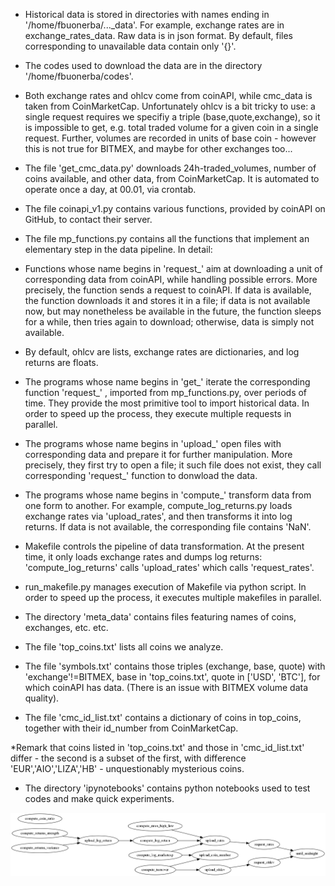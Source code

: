 * Historical data is stored in directories with names ending in '/home/fbuonerba/..._data'. For example, exchange rates are in exchange_rates_data. Raw data is in json format. By default, files corresponding to unavailable data contain only '{}'.

* The codes used to download the data are in the directory '/home/fbuonerba/codes'.

* Both exchange rates and ohlcv come from coinAPI, while cmc_data is taken from CoinMarketCap.
Unfortunately ohlcv is a bit tricky to use: a single request requires we specifiy a triple (base,quote,exchange), so it is impossible to get, e.g. total traded volume for a given coin in a single request. Further, volumes are recorded in units of base coin - however this is not true for BITMEX, and maybe for other exchanges too...   

* The file 'get_cmc_data.py' downloads 24h-traded_volumes, number of coins available, and other data, from CoinMarketCap. It is automated to operate once a day, at 00.01, via crontab.

* The file coinapi_v1.py contains various functions, provided by coinAPI on GitHub, to contact their server.

* The file mp_functions.py contains all the functions that implement an elementary step in the data pipeline. In detail:

* Functions whose name begins in 'request_' aim at downloading a unit of corresponding data from coinAPI, while handling possible errors. More precisely, the function sends a request to coinAPI. If data is available, the function downloads it and stores it in a file; if data is not available now, but may nonetheless be available in the future, the function sleeps for a while, then tries again to download; otherwise, data is simply not available.

* By default, ohlcv are lists, exchange rates are dictionaries, and log returns are floats.

* The programs whose name begins in 'get_' iterate the corresponding function 'request_' , imported from mp_functions.py, over periods of time. They provide the most primitive tool to import historical data. In order to speed up the process, they execute multiple requests in parallel.

* The programs whose name begins in 'upload_' open files with corresponding data and prepare it for further manipulation. More precisely, they first try to open a file; it such file does not exist, they call corresponding 'request_' function to donwload the data.

* The programs whose name begins in 'compute_' transform data from one form to another. For example, compute_log_returns.py loads exchange rates via 'upload_rates', and then transforms it into log returns. If data is not available, the corresponding file contains 'NaN'.

* Makefile controls the pipeline of data transformation. At the present time, it only loads exchange rates and dumps log returns: 'compute_log_returns' calls 'upload_rates' which calls 'request_rates'.

* run_makefile.py manages execution of Makefile via python script. In order to speed up the process, it executes multiple makefiles in parallel.

* The directory 'meta_data' contains files featuring names of coins, exchanges, etc. etc.

* The file 'top_coins.txt' lists all coins we analyze. 

* The file 'symbols.txt' contains those triples (exchange, base, quote) with 'exchange'!=BITMEX, base in 'top_coins.txt', quote in ['USD', 'BTC'], for which coinAPI has data. (There is an issue with BITMEX volume data quality).

* The file 'cmc_id_list.txt' contains a dictionary of coins in top_coins, together with their id_number from CoinMarketCap.

*Remark that coins listed in 'top_coins.txt' and those in 'cmc_id_list.txt' differ - the second is a subset of the first, with difference 'EUR','AIO','LIZA','HB' - unquestionably mysterious coins.

* The directory 'ipynotebooks' contains python notebooks used to test codes and make quick experiments.

![graph](https://github.com/etaleinc/coinAPI-data/blob/master/graph.png)
